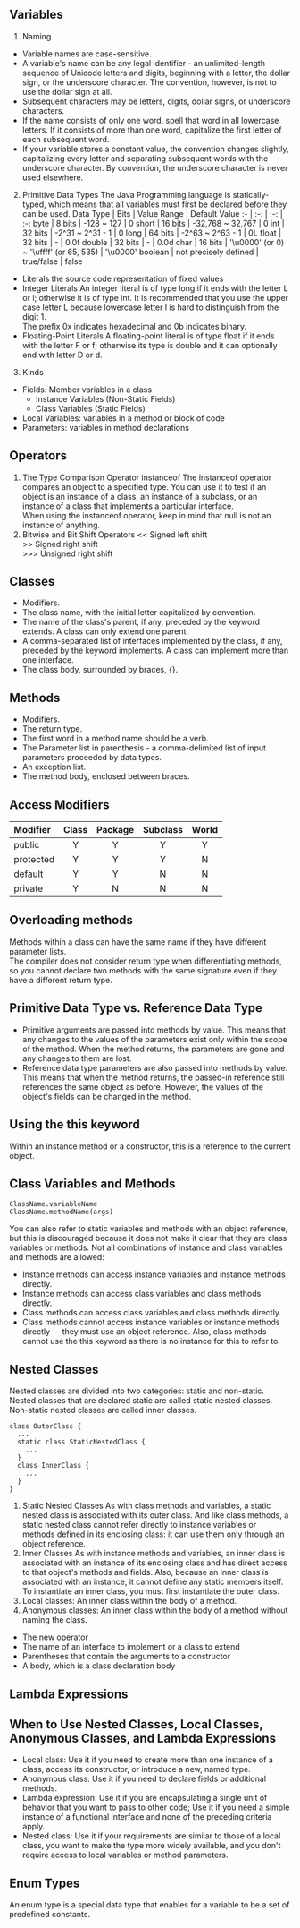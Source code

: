 ## Variables
1. Naming
  * Variable names are case-sensitive.
  * A variable's name can be any legal identifier - an unlimited-length sequence of Unicode letters and digits, beginning with a letter, the dollar sign, or the underscore character. The convention, however, is not to use the dollar sign at all.
  * Subsequent characters may be letters, digits, dollar signs, or underscore characters.
  * If the name consists of only one word, spell that word in all lowercase letters. If it consists of more than one word, capitalize the first letter of each subsequent word.
  * If your variable stores a constant value, the convention changes slightly, capitalizing every letter and separating subsequent words with the underscore character. By convention, the underscore character is never used elsewhere.
2. Primitive Data Types
  The Java Programming language is statically-typed, which means that all variables must first be declared before they can be used.
  Data Type | Bits | Value Range | Default Value
  :- | :-: | :-: | :-:
  byte | 8 bits | -128 ~ 127 | 0
  short | 16 bits | -32,768 ~ 32,767 | 0
  int | 32 bits | -2^31 ~ 2^31 - 1 | 0
  long |  64 bits | -2^63 ~ 2^63 - 1 | 0L
  float | 32 bits | - | 0.0f
  double | 32 bits | - | 0.0d
  char | 16 bits | '\u0000' (or 0) ~ '\uffff' (or 65, 535) | '\u0000'
  boolean | not precisely defined | true/false | false
  * Literals
    the source code representation of fixed values
  * Integer Literals
    An integer literal is of type long if it ends with the letter L or l; otherwise it is of type int. It is recommended that you use the upper case letter L because lowercase letter l is hard to distinguish from the digit 1. <br>
    The prefix 0x indicates hexadecimal and 0b indicates binary.
  * Floating-Point Literals
    A floating-point literal is of type float if it ends with the letter F or f; otherwise its type is double and it can optionally end with letter D or d.
3. Kinds
  * Fields: Member variables in a class
    * Instance Variables (Non-Static Fields)
    * Class Variables (Static Fields)
  * Local Variables: variables in a method or block of code
  * Parameters: variables in method declarations
## Operators
1. The Type Comparison Operator instanceof
  The instanceof operator compares an object to a specified type. You can use it to test if an object is an instance of a class, an instance of a subclass, or an instance of a class that implements a particular interface. <br>
  When using the instanceof operator, keep in mind that null is not an instance of anything.
2. Bitwise and Bit Shift Operators
  << Signed left shift <br>
  \>\> Signed right shift <br>
  \>\>\> Unsigned right shift
## Classes
* Modifiers.
* The class name, with the initial letter capitalized by convention.
* The name of the class's parent, if any, preceded by the keyword extends. A class can only extend one parent.
* A comma-separated list of interfaces implemented by the class, if any, preceded by the keyword implements. A class can implement more than one interface.
* The class body, surrounded by braces, {}.
## Methods
* Modifiers.
* The return type.
* The first word in a method name should be a verb.
* The Parameter list in parenthesis - a comma-delimited list of input parameters proceeded by data types.
* An exception list.
* The method body, enclosed between braces.
## Access Modifiers
Modifier | Class | Package | Subclass | World
:- | :-: | :-: | :-: | :-:
public | Y | Y | Y | Y
protected | Y | Y | Y | N
default | Y | Y | N | N
private | Y | N | N | N
## Overloading methods
Methods within a class can have the same name if they have different parameter lists. <br>
The compiler does not consider return type when differentiating methods, so you cannot declare two methods with the same signature even if they have a different return type.
## Primitive Data Type vs. Reference Data Type
  * Primitive arguments are passed into methods by value. This means that any changes to the values of the parameters exist only within the scope of the method. When the method returns, the parameters are gone and any changes to them are lost.
  * Reference data type parameters are also passed into methods by value. This means that when the method returns, the passed-in reference still references the same object as before. However, the values of the object's fields can be changed in the method.
## Using the this keyword
Within an instance method or a constructor, this is a reference to the current object.
## Class Variables and Methods
```
ClassName.variableName
ClassName.methodName(args)
```
You can also refer to static variables and methods with an object reference, but this is discouraged because it does not make it clear that they are class variables or methods.
Not all combinations of instance and class variables and methods are allowed:
* Instance methods can access instance variables and instance methods directly.
* Instance methods can access class variables and class methods directly.
* Class methods can access class variables and class methods directly.
* Class methods cannot access instance variables or instance methods directly — they must use an object reference. Also, class methods cannot use the this keyword as there is no instance for this to refer to.
## Nested Classes
Nested classes are divided into two categories: static and non-static. Nested classes that are declared static are called static nested classes. Non-static nested classes are called inner classes.
```
class OuterClass {
  ...
  static class StaticNestedClass {
    ...
  }
  class InnerClass {
    ...
  }
}
```
1. Static Nested Classes
As with class methods and variables, a static nested class is associated with its outer class. And like class methods, a static nested class cannot refer directly to instance variables or methods defined in its enclosing class: it can use them only through an object reference.
2. Inner Classes
As with instance methods and variables, an inner class is associated with an instance of its enclosing class and has direct access to that object's methods and fields. Also, because an inner class is associated with an instance, it cannot define any static members itself. To instantiate an inner class, you must first instantiate the outer class.
  1. Local classes: An inner class within the body of a method.
  2. Anonymous classes: An inner class within the body of a method without naming the class.
  * The new operator
  * The name of an interface to implement or a class to extend
  * Parentheses that contain the arguments to a constructor
  * A body, which is a class declaration body
## Lambda Expressions
## When to Use Nested Classes, Local Classes, Anonymous Classes, and Lambda Expressions
* Local class: Use it if you need to create more than one instance of a class, access its constructor, or introduce a new, named type.
* Anonymous class: Use it if you need to declare fields or additional methods.
* Lambda expression: Use it if you are encapsulating a single unit of behavior that you want to pass to other code; Use it if you need a simple instance of a functional interface and none of the preceding criteria apply.
* Nested class: Use it if your requirements are similar to those of a local class, you want to make the type more widely available, and you don't require access to local variables or method parameters.
## Enum Types
An enum type is a special data type that enables for a variable to be a set of predefined constants.
